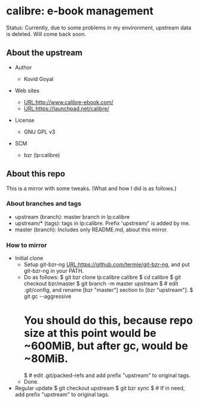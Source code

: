 # calibre: e-book management

Status:
Currently, due to some problems in my environment, upstream data is deleted.
Will come back soon.


## About the upstream

* Author
   * Kovid Goyal

* Web sites
   * <URL:http://www.calibre-ebook.com/>
   * <URL:https://launchpad.net/calibre/>

* License
   * GNU GPL v3

* SCM
    * bzr (lp:calibre)


## About this repo

This is a mirror with some tweaks.
(What and how I did is as follows.)


### About branches and tags

* upstream (branch): master branch in lp:calibre
* upstream/\* (tags): tags in lp:calibre.  Prefix 'upstream/' is added by me.
* master (branch): Includes only README.md, about this mirror.


### How to mirror

* Initial clone
   * Setup git-bzr-ng <URL:https://github.com/termie/git-bzr-ng>, and put git-bzr-ng in your PATH.
   * Do as follows:
     $ git bzr clone lp:calibre calibre
     $ cd calibre
     $ git checkout bzr/master
     $ git branch -m master upstream
     $ # edit .git/config, and rename [bzr "master"] section to [bzr "upstream"].
     $ git gc --aggressive
       # You should do this, because repo size at this point would be ~600MiB, but after gc, would be ~80MiB.
     $ # edit .git/packed-refs and add prefix "upstream" to original tags.
    * Done.
* Regular update
    $ git checkout upstream
    $ git bzr sync
    $ # If in need, add prefix "upstream" to original tags.

